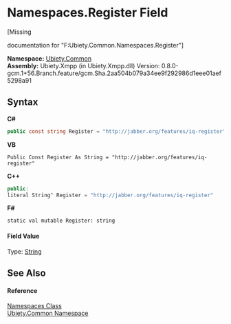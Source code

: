 # Namespaces.Register Field
 

\[Missing <summary> documentation for "F:Ubiety.Common.Namespaces.Register"\]

**Namespace:**&nbsp;<a href="3a988b7f-7a78-d824-53e6-d57463519974">Ubiety.Common</a><br />**Assembly:**&nbsp;Ubiety.Xmpp (in Ubiety.Xmpp.dll) Version: 0.8.0-gcm.1+56.Branch.feature/gcm.Sha.2aa504b079a34ee9f292986d1eee01aef5298a91

## Syntax

**C#**<br />
``` C#
public const string Register = "http://jabber.org/features/iq-register"
```

**VB**<br />
``` VB
Public Const Register As String = "http://jabber.org/features/iq-register"
```

**C++**<br />
``` C++
public:
literal String^ Register = "http://jabber.org/features/iq-register"
```

**F#**<br />
``` F#
static val mutable Register: string
```


#### Field Value
Type: <a href="http://msdn2.microsoft.com/en-us/library/s1wwdcbf" target="_blank">String</a>

## See Also


#### Reference
<a href="b57934f7-bc68-e177-b57b-1a9dfbcd62d7">Namespaces Class</a><br /><a href="3a988b7f-7a78-d824-53e6-d57463519974">Ubiety.Common Namespace</a><br />